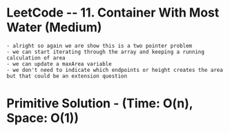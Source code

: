 
# LeetCode -- 11. Container With Most Water (Medium)

    - alright so again we are show this is a two pointer problem
    - we can start iterating through the array and keeping a running calculation of area
    - we can update a maxArea variable 
    - we don't need to indicate which endpoints or height creates the area but that could be an extension question



# Primitive Solution - (Time: O(n), Space: O(1))